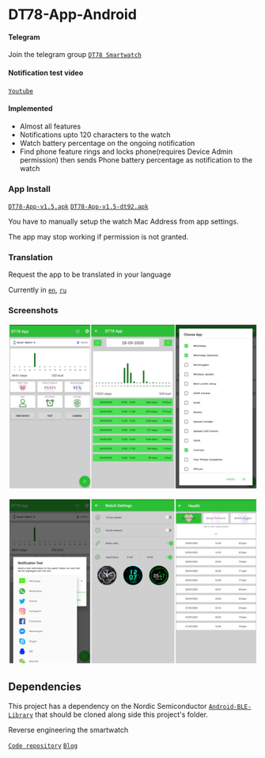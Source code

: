 # DT78-App-Android

#### Telegram

Join the telegram group [`DT78 Smartwatch`](https://t.me/dt78app)

#### Notification test video

[`Youtube`](https://youtu.be/2429i_2OC2A)

#### Implemented

* Almost all features
* Notifications upto 120 characters to the watch
* Watch battery percentage on the ongoing notification
* Find phone feature rings and locks phone(requires Device Admin permission) then sends Phone battery percentage as notification to the watch 

### App Install

[`DT78-App-v1.5.apk`](https://github.com/fbiego/DT78-App-Android/raw/master/app/release/DT78-App-v1.5.apk)    [`DT78-App-v1.5-dt92.apk`](https://github.com/fbiego/DT78-App-Android/raw/master/app/release/DT78-App-v1.5-dt92.apk)

You have to manually setup the watch Mac Address from app settings.

The app may stop working if permission is not granted.

### Translation

Request the app to be translated in your language

Currently in [`en`](https://github.com/fbiego/DT78-App-Android/blob/master/en.xml), [`ru`](https://github.com/fbiego/DT78-App-Android/blob/master/ru.xml)

### Screenshots

![1](dt78_app1.jpg?raw=true "1")

![2](dt78_app2.jpg?raw=true "2")

## Dependencies

This project has a dependency on the Nordic Semiconductor [`Android-BLE-Library`](https://github.com/NordicSemiconductor/Android-BLE-Library/tree/6011e63816b792505b68d78b1c32b572a8f056e3) that should be cloned along side this project's folder.


Reverse engineering the smartwatch

[`Code repository`](https://github.com/fbiego/dt78)   [`Blog`](http://www.biego.tech/dt78)

